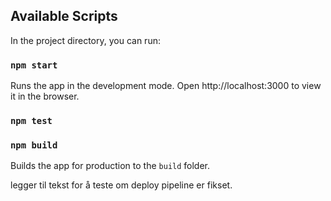 

## Available Scripts

In the project directory, you can run:

### `npm start`

Runs the app in the development mode.
Open http://localhost:3000 to view it in the browser.

### `npm test`


### `npm build`

Builds the app for production to the `build` folder.<br />


legger til tekst for å teste om deploy pipeline er fikset.
